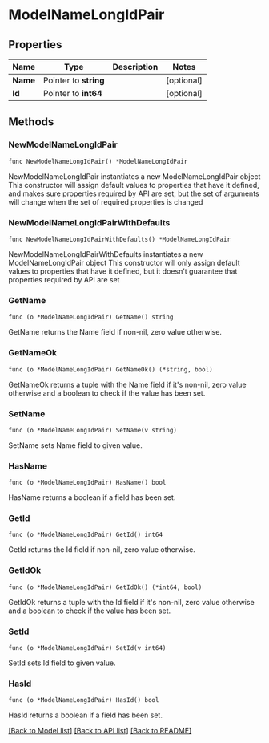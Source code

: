 # ModelNameLongIdPair

## Properties

Name | Type | Description | Notes
------------ | ------------- | ------------- | -------------
**Name** | Pointer to **string** |  | [optional] 
**Id** | Pointer to **int64** |  | [optional] 

## Methods

### NewModelNameLongIdPair

`func NewModelNameLongIdPair() *ModelNameLongIdPair`

NewModelNameLongIdPair instantiates a new ModelNameLongIdPair object
This constructor will assign default values to properties that have it defined,
and makes sure properties required by API are set, but the set of arguments
will change when the set of required properties is changed

### NewModelNameLongIdPairWithDefaults

`func NewModelNameLongIdPairWithDefaults() *ModelNameLongIdPair`

NewModelNameLongIdPairWithDefaults instantiates a new ModelNameLongIdPair object
This constructor will only assign default values to properties that have it defined,
but it doesn't guarantee that properties required by API are set

### GetName

`func (o *ModelNameLongIdPair) GetName() string`

GetName returns the Name field if non-nil, zero value otherwise.

### GetNameOk

`func (o *ModelNameLongIdPair) GetNameOk() (*string, bool)`

GetNameOk returns a tuple with the Name field if it's non-nil, zero value otherwise
and a boolean to check if the value has been set.

### SetName

`func (o *ModelNameLongIdPair) SetName(v string)`

SetName sets Name field to given value.

### HasName

`func (o *ModelNameLongIdPair) HasName() bool`

HasName returns a boolean if a field has been set.

### GetId

`func (o *ModelNameLongIdPair) GetId() int64`

GetId returns the Id field if non-nil, zero value otherwise.

### GetIdOk

`func (o *ModelNameLongIdPair) GetIdOk() (*int64, bool)`

GetIdOk returns a tuple with the Id field if it's non-nil, zero value otherwise
and a boolean to check if the value has been set.

### SetId

`func (o *ModelNameLongIdPair) SetId(v int64)`

SetId sets Id field to given value.

### HasId

`func (o *ModelNameLongIdPair) HasId() bool`

HasId returns a boolean if a field has been set.


[[Back to Model list]](../README.md#documentation-for-models) [[Back to API list]](../README.md#documentation-for-api-endpoints) [[Back to README]](../README.md)


